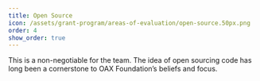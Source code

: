```yaml
---
title: Open Source
icon: /assets/grant-program/areas-of-evaluation/open-source.50px.png
order: 4
show_order: true
---
```

This is a non-negotiable for the team. The idea of open sourcing code has long been a cornerstone to OAX Foundation’s beliefs and focus. 